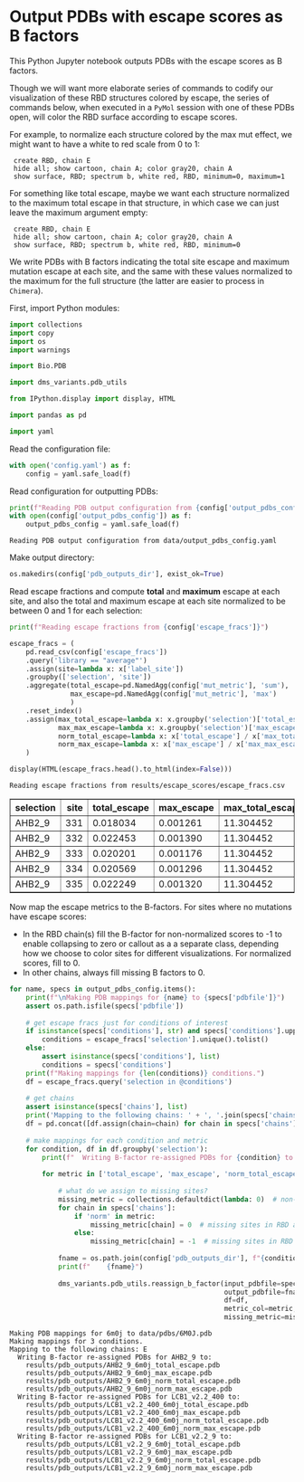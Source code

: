 # Output PDBs with escape scores as B factors
This Python Jupyter notebook outputs PDBs with the escape scores as B factors.

Though we will want more elaborate series of commands to codify our visualization of these RBD structures colored by escape, the series of commands below, when executed in a `PyMol` session with one of these PDBs open, will color the RBD surface according to escape scores.

For example, to normalize each structure colored by the max mut effect, we might want to have a white to red scale from 0 to 1:

     create RBD, chain E
     hide all; show cartoon, chain A; color gray20, chain A
     show surface, RBD; spectrum b, white red, RBD, minimum=0, maximum=1
     
For something like total escape, maybe we want each structure normalized to the maximum total escape in that structure, in which case we can just leave the maximum argument empty:

     create RBD, chain E
     hide all; show cartoon, chain A; color gray20, chain A
     show surface, RBD; spectrum b, white red, RBD, minimum=0
     
We write PDBs with B factors indicating the total site escape and maximum mutation escape at each site, and the same with these values normalized to the maximum for the full structure (the latter are easier to process in `Chimera`).

First, import Python modules:


```python
import collections
import copy
import os
import warnings

import Bio.PDB

import dms_variants.pdb_utils

from IPython.display import display, HTML

import pandas as pd

import yaml
```

Read the configuration file:


```python
with open('config.yaml') as f:
    config = yaml.safe_load(f)
```

Read configuration for outputting PDBs:


```python
print(f"Reading PDB output configuration from {config['output_pdbs_config']}")
with open(config['output_pdbs_config']) as f:
    output_pdbs_config = yaml.safe_load(f)
```

    Reading PDB output configuration from data/output_pdbs_config.yaml


Make output directory:


```python
os.makedirs(config['pdb_outputs_dir'], exist_ok=True)
```

Read escape fractions and compute **total** and **maximum** escape at each site, and also the total and maximum escape at each site normalized to be between 0 and 1 for each selection:


```python
print(f"Reading escape fractions from {config['escape_fracs']}")

escape_fracs = (
    pd.read_csv(config['escape_fracs'])
    .query('library == "average"')
    .assign(site=lambda x: x['label_site'])
    .groupby(['selection', 'site'])
    .aggregate(total_escape=pd.NamedAgg(config['mut_metric'], 'sum'),
               max_escape=pd.NamedAgg(config['mut_metric'], 'max')
               )
    .reset_index()
    .assign(max_total_escape=lambda x: x.groupby('selection')['total_escape'].transform('max'),
            max_max_escape=lambda x: x.groupby('selection')['max_escape'].transform('max'),
            norm_total_escape=lambda x: x['total_escape'] / x['max_total_escape'],
            norm_max_escape=lambda x: x['max_escape'] / x['max_max_escape'])
    )

display(HTML(escape_fracs.head().to_html(index=False)))
```

    Reading escape fractions from results/escape_scores/escape_fracs.csv



<table border="1" class="dataframe">
  <thead>
    <tr style="text-align: right;">
      <th>selection</th>
      <th>site</th>
      <th>total_escape</th>
      <th>max_escape</th>
      <th>max_total_escape</th>
      <th>max_max_escape</th>
      <th>norm_total_escape</th>
      <th>norm_max_escape</th>
    </tr>
  </thead>
  <tbody>
    <tr>
      <td>AHB2_9</td>
      <td>331</td>
      <td>0.018034</td>
      <td>0.001261</td>
      <td>11.304452</td>
      <td>0.936</td>
      <td>0.001595</td>
      <td>0.001347</td>
    </tr>
    <tr>
      <td>AHB2_9</td>
      <td>332</td>
      <td>0.022453</td>
      <td>0.001390</td>
      <td>11.304452</td>
      <td>0.936</td>
      <td>0.001986</td>
      <td>0.001485</td>
    </tr>
    <tr>
      <td>AHB2_9</td>
      <td>333</td>
      <td>0.020201</td>
      <td>0.001176</td>
      <td>11.304452</td>
      <td>0.936</td>
      <td>0.001787</td>
      <td>0.001256</td>
    </tr>
    <tr>
      <td>AHB2_9</td>
      <td>334</td>
      <td>0.020569</td>
      <td>0.001296</td>
      <td>11.304452</td>
      <td>0.936</td>
      <td>0.001820</td>
      <td>0.001385</td>
    </tr>
    <tr>
      <td>AHB2_9</td>
      <td>335</td>
      <td>0.022249</td>
      <td>0.001320</td>
      <td>11.304452</td>
      <td>0.936</td>
      <td>0.001968</td>
      <td>0.001410</td>
    </tr>
  </tbody>
</table>


Now map the escape metrics to the B-factors.
For sites where no mutations have escape scores:
 - In the RBD chain(s) fill the B-factor for non-normalized scores to -1 to enable collapsing to zero or callout as a a separate class, depending how we choose to color sites for different visualizations. For normalized scores, fill to 0.
 - In other chains, always fill missing B factors to 0.  


```python
for name, specs in output_pdbs_config.items():
    print(f"\nMaking PDB mappings for {name} to {specs['pdbfile']}")
    assert os.path.isfile(specs['pdbfile'])
    
    # get escape fracs just for conditions of interest
    if isinstance(specs['conditions'], str) and specs['conditions'].upper() == 'ALL':
        conditions = escape_fracs['selection'].unique().tolist()
    else:
        assert isinstance(specs['conditions'], list)
        conditions = specs['conditions']
    print(f"Making mappings for {len(conditions)} conditions.")
    df = escape_fracs.query('selection in @conditions')
    
    # get chains
    assert isinstance(specs['chains'], list)
    print('Mapping to the following chains: ' + ', '.join(specs['chains']))
    df = pd.concat([df.assign(chain=chain) for chain in specs['chains']], ignore_index=True)
    
    # make mappings for each condition and metric
    for condition, df in df.groupby('selection'):
        print(f"  Writing B-factor re-assigned PDBs for {condition} to:")
    
        for metric in ['total_escape', 'max_escape', 'norm_total_escape', 'norm_max_escape']:
        
            # what do we assign to missing sites?
            missing_metric = collections.defaultdict(lambda: 0)  # non-RBD chains always fill to zero
            for chain in specs['chains']:
                if 'norm' in metric:
                    missing_metric[chain] = 0  # missing sites in RBD are 0 for normalized metric PDBs
                else:
                    missing_metric[chain] = -1  # missing sites in RBD are -1 for non-normalized metric PDBs
        
            fname = os.path.join(config['pdb_outputs_dir'], f"{condition}_{name}_{metric}.pdb")
            print(f"    {fname}")
            
            dms_variants.pdb_utils.reassign_b_factor(input_pdbfile=specs['pdbfile'],
                                                     output_pdbfile=fname,
                                                     df=df,
                                                     metric_col=metric,
                                                     missing_metric=missing_metric)
```

    
    Making PDB mappings for 6m0j to data/pdbs/6M0J.pdb
    Making mappings for 3 conditions.
    Mapping to the following chains: E
      Writing B-factor re-assigned PDBs for AHB2_9 to:
        results/pdb_outputs/AHB2_9_6m0j_total_escape.pdb
        results/pdb_outputs/AHB2_9_6m0j_max_escape.pdb
        results/pdb_outputs/AHB2_9_6m0j_norm_total_escape.pdb
        results/pdb_outputs/AHB2_9_6m0j_norm_max_escape.pdb
      Writing B-factor re-assigned PDBs for LCB1_v2.2_400 to:
        results/pdb_outputs/LCB1_v2.2_400_6m0j_total_escape.pdb
        results/pdb_outputs/LCB1_v2.2_400_6m0j_max_escape.pdb
        results/pdb_outputs/LCB1_v2.2_400_6m0j_norm_total_escape.pdb
        results/pdb_outputs/LCB1_v2.2_400_6m0j_norm_max_escape.pdb
      Writing B-factor re-assigned PDBs for LCB1_v2.2_9 to:
        results/pdb_outputs/LCB1_v2.2_9_6m0j_total_escape.pdb
        results/pdb_outputs/LCB1_v2.2_9_6m0j_max_escape.pdb
        results/pdb_outputs/LCB1_v2.2_9_6m0j_norm_total_escape.pdb
        results/pdb_outputs/LCB1_v2.2_9_6m0j_norm_max_escape.pdb

